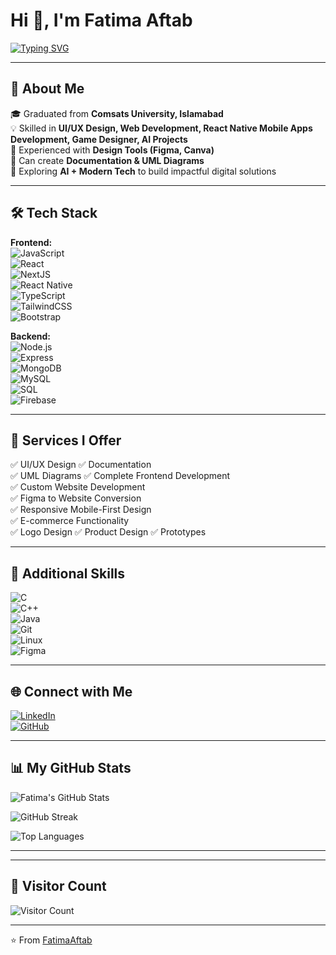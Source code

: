 # Hi 👋, I'm Fatima Aftab  

[![Typing SVG](https://readme-typing-svg.herokuapp.com?font=Fira+Code&size=22&pause=1000&color=6C63FF&center=true&vCenter=true&width=600&lines=Software+Engineer;Web+Developer;Mobile+App+Developer;Game+Designer;AI+Enthusiast;UI%2FUX+Designer)](https://git.io/typing-svg)  

---

## 🌟 About Me  
🎓 Graduated from **Comsats University, Islamabad**  
💡 Skilled in **UI/UX Design, Web Development, React Native Mobile Apps Development, Game Designer, AI Projects**  
🎨 Experienced with **Design Tools (Figma, Canva)**  
📝 Can create **Documentation & UML Diagrams**  
🌱 Exploring **AI + Modern Tech** to build impactful digital solutions  

---

## 🛠️ Tech Stack  

**Frontend:**  
![JavaScript](https://img.shields.io/badge/-JavaScript-F7DF1E?style=flat&logo=javascript&logoColor=000)  
![React](https://img.shields.io/badge/-React-61DAFB?style=flat&logo=react&logoColor=000)  
![NextJS](https://img.shields.io/badge/-Next.js-000000?style=flat&logo=next.js&logoColor=fff)  
![React Native](https://img.shields.io/badge/-React%20Native-61DAFB?style=flat&logo=react&logoColor=000)  
![TypeScript](https://img.shields.io/badge/-TypeScript-3178C6?style=flat&logo=typescript&logoColor=fff)  
![TailwindCSS](https://img.shields.io/badge/-TailwindCSS-38B2AC?style=flat&logo=tailwind-css&logoColor=fff)  
![Bootstrap](https://img.shields.io/badge/-Bootstrap-7952B3?style=flat&logo=bootstrap&logoColor=fff)  

**Backend:**  
![Node.js](https://img.shields.io/badge/-Node.js-339933?style=flat&logo=node.js&logoColor=fff)  
![Express](https://img.shields.io/badge/-Express-000000?style=flat&logo=express&logoColor=fff)  
![MongoDB](https://img.shields.io/badge/-MongoDB-47A248?style=flat&logo=mongodb&logoColor=fff)  
![MySQL](https://img.shields.io/badge/-MySQL-4479A1?style=flat&logo=mysql&logoColor=fff)  
![SQL](https://img.shields.io/badge/-SQL-003B57?style=flat&logo=postgresql&logoColor=fff)  
![Firebase](https://img.shields.io/badge/-Firebase-FFCA28?style=flat&logo=firebase&logoColor=000)  

---

## 🚀 Services I Offer  
✅ UI/UX Design
✅ Documentation  
✅ UML Diagrams 
✅ Complete Frontend Development  
✅ Custom Website Development  
✅ Figma to Website Conversion  
✅ Responsive Mobile-First Design   
✅ E-commerce Functionality  
✅ Logo Design
✅ Product Design
✅ Prototypes  

---

## 🎨 Additional Skills  
![C](https://img.shields.io/badge/-C-00599C?style=flat&logo=c&logoColor=fff)  
![C++](https://img.shields.io/badge/-C++-00599C?style=flat&logo=c%2B%2B&logoColor=fff)  
![Java](https://img.shields.io/badge/-Java-007396?style=flat&logo=java&logoColor=fff)  
![Git](https://img.shields.io/badge/-Git-F05032?style=flat&logo=git&logoColor=fff)  
![Linux](https://img.shields.io/badge/-Linux-FCC624?style=flat&logo=linux&logoColor=000)  
![Figma](https://img.shields.io/badge/-Figma-F24E1E?style=flat&logo=figma&logoColor=fff)  

---

## 🌐 Connect with Me  
[![LinkedIn](https://img.shields.io/badge/LinkedIn-%230077B5.svg?&style=flat&logo=linkedin&logoColor=white)](https://www.linkedin.com/in/fatima-aftab-1b76b027a/)   
[![GitHub](https://img.shields.io/badge/GitHub-%2312100E.svg?&style=flat&logo=github&logoColor=white)](https://github.com/FatimaAftab)  

---

## 📊 My GitHub Stats  
![Fatima's GitHub Stats](https://github-readme-stats.vercel.app/api?username=FatimaAftab&show_icons=true&theme=tokyonight)  

![GitHub Streak](https://github-readme-streak-stats.herokuapp.com/?user=FatimaAftab&theme=tokyonight)  

![Top Languages](https://github-readme-stats.vercel.app/api/top-langs/?username=FatimaAftab&layout=compact&theme=tokyonight)  

---


---

## 👀 Visitor Count  
![Visitor Count](https://komarev.com/ghpvc/?username=FatimaAftab&color=blueviolet&style=flat-square)  

---
⭐ From [FatimaAftab](https://github.com/FatimaAftab)
